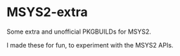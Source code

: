 # MSYS2-extra
Some extra and unofficial PKGBUILDs for MSYS2.

I made these for fun, to experiment with the MSYS2 APIs.
